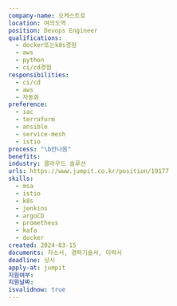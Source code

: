 ```yaml
---
company-name: 오케스트로
location: 여의도역
position: Devops Engineer
qualifications:
  - docker또는k8s경험
  - aws
  - python
  - ci/cd경험
responsibilities:
  - ci/cd
  - aws
  - 자동화
preference:
  - iac
  - terraform
  - ansible
  - service-mesh
  - istio
process: "\b안나옴"
benefits: 
industry: 클라우드 솔루션
urls: https://www.jumpit.co.kr/position/19177
skills:
  - msa
  - istio
  - k8s
  - jenkins
  - argoCD
  - prometheus
  - kafa
  - docker
created: 2024-03-15
documents: 자소서, 경력기술서, 이력서
deadline: 상시
apply-at: jumpit
지원여부: 
지원날짜: 
isvalidnow: true
---
```

